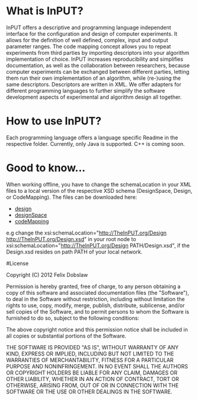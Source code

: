 # What is InPUT?

InPUT offers a descriptive and programming language independent interface for the configuration and design of computer experiments. It allows for the definition of well defined, complex, input and output parameter ranges.
The code mapping concept allows you to repeat experiments from third parties by importing descriptors into your algorithm implementation of choice. InPUT increases reproducibility and simplifies documentation, as well as the collaboration between researchers, because computer experiments can be exchanged between different parties, letting them run their own implementation of an algorithm, while \(re-\)using the same descriptors. Descriptors are written in XML. We offer adapters for different programming languages to further simplify the software development aspects of experimental and algorithm design all together.

# How to use InPUT?

Each programming language offers a language specific Readme in the respective folder. Currently, only Java is supported. C++ is coming soon.

# Good to know...

When working offline, you have to change the schemaLocation in your XML files to a local version of the respective XSD schema (DesignSpace, Design, or CodeMapping). The files can be downloaded here:

* [design](TheInPUT.org/Design.xsd)
* [designSpace](TheInPUT.org/DesignSpace.xsd)
* [codeMapping](TheInPUT.org/CodeMapping.xsd)

e.g change the <notextile>xsi:schemaLocation="http://TheInPUT.org/Design http://TheInPUT.org/Design.xsd" in your root node to xsi:schemaLocation="http://TheInPUT.org/Design PATH/Design.xsd"</notextile>, if the Design.xsd resides on path PATH of your local network.

#License

Copyright (C) 2012 Felix Dobslaw

Permission is hereby granted, free of charge, to any person obtaining a copy of this software and associated documentation files (the "Software"), to deal in the Software without restriction, including without limitation the rights to use, copy, modify, merge, publish, distribute, sublicense, and/or sell copies of the Software, and to permit persons to whom the Software is furnished to do so, subject to the following conditions:

The above copyright notice and this permission notice shall be included in all copies or substantial portions of the Software.

THE SOFTWARE IS PROVIDED "AS IS", WITHOUT WARRANTY OF ANY KIND, EXPRESS OR IMPLIED, INCLUDING BUT NOT LIMITED TO THE WARRANTIES OF MERCHANTABILITY, FITNESS FOR A PARTICULAR PURPOSE AND NONINFRINGEMENT. IN NO EVENT SHALL THE AUTHORS OR COPYRIGHT HOLDERS BE LIABLE FOR ANY CLAIM, DAMAGES OR OTHER LIABILITY, WHETHER IN AN ACTION OF CONTRACT, TORT OR OTHERWISE, ARISING FROM, OUT OF OR IN CONNECTION WITH THE SOFTWARE OR THE USE OR OTHER DEALINGS IN THE SOFTWARE.
